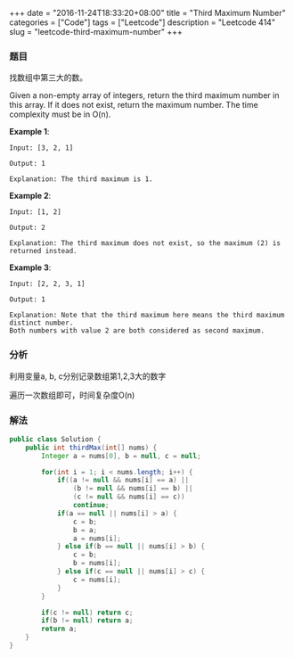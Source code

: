 +++
date = "2016-11-24T18:33:20+08:00"
title = "Third Maximum Number"
categories = ["Code"]
tags = ["Leetcode"]
description = "Leetcode 414"
slug = "leetcode-third-maximum-number"
+++

### 题目

找数组中第三大的数。

Given a non-empty array of integers, return the third maximum number in this array. If it does not exist, return the maximum number. The time complexity must be in O(n).

__Example 1__:

```console
Input: [3, 2, 1]

Output: 1

Explanation: The third maximum is 1.
```

__Example 2__:

```console
Input: [1, 2]

Output: 2

Explanation: The third maximum does not exist, so the maximum (2) is returned instead.
```

__Example 3__:

```console
Input: [2, 2, 3, 1]

Output: 1

Explanation: Note that the third maximum here means the third maximum distinct number.
Both numbers with value 2 are both considered as second maximum.
```

### 分析

利用变量a, b, c分别记录数组第1,2,3大的数字

遍历一次数组即可，时间复杂度O(n)

### 解法

```java
public class Solution {
    public int thirdMax(int[] nums) {
        Integer a = nums[0], b = null, c = null;

        for(int i = 1; i < nums.length; i++) {
            if((a != null && nums[i] == a) || 
                (b != null && nums[i] == b) ||
                (c != null && nums[i] == c))
                continue;
            if(a == null || nums[i] > a) {
                c = b;
                b = a;
                a = nums[i];
            } else if(b == null || nums[i] > b) {
                c = b;
                b = nums[i];
            } else if(c == null || nums[i] > c) {
                c = nums[i];
            }
        }

        if(c != null) return c;
        if(b != null) return a;
        return a;
    }
}
```